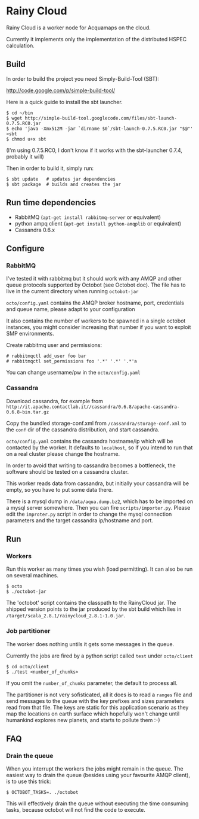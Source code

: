 Rainy Cloud
===========

Rainy Cloud is a worker node for Acquamaps on the cloud.

Currently it implements only the implementation of the distributed HSPEC calculation.

Build
-----

In order to build the project you need Simply-Build-Tool (SBT):

http://code.google.com/p/simple-build-tool/

Here is a quick guide to install the sbt launcher.

    $ cd ~/bin
    $ wget http://simple-build-tool.googlecode.com/files/sbt-launch-0.7.5.RC0.jar
    $ echo 'java -Xmx512M -jar `dirname $0`/sbt-launch-0.7.5.RC0.jar "$@"' >sbt
    $ chmod u+x sbt
    
(I'm using 0.7.5.RC0, I don't know if it works with the sbt-launcher 0.7.4, probably it will)

Then in order to build it, simply run:

    $ sbt update   # updates jar dependencies 
    $ sbt package  # builds and creates the jar

Run time dependencies
---------------------

* RabbitMQ (`apt-get install rabbitmq-server` or equivalent)
* python ampq client (`apt-get install python-amqplib` or equivalent)
* Cassandra 0.6.x

Configure
---------

### RabbitMQ ###

I've tested it with rabbitmq but it should work with any AMQP and other queue protocols supported by Octobot (see Octobot doc).
The file has to live in the current directory when running `octobot-jar`

`octo/config.yaml` contains the AMQP broker hostname, port, credentials and queue name, please adapt to your configuration

It also contains the number of workers to be spawned in a single octobot instances, you might consider increasing that number if you want
to exploit SMP environments.

Create rabbitmq user and permissions:

    # rabbitmqctl add_user foo bar
    # rabbitmqctl set_permissions foo '.*' '.*' '.*'a
    
You can change username/pw in the `octo/config.yaml`


### Cassandra ###

Download cassandra, for example from `http://it.apache.contactlab.it//cassandra/0.6.8/apache-cassandra-0.6.8-bin.tar.gz`

Copy the bundled storage-conf.xml from `/cassandra/storage-conf.xml` to the `conf` dir of the cassandra distribution, and start cassandra.

`octo/config.yaml` contains the cassandra hostname/ip which will be contacted by the worker. It defaults to `localhost`, so if you intend to run that
on a real cluster please change the hostname.

In order to avoid that writing to cassandra becomes a bottleneck, the software should be tested on a cassandra cluster.

This worker reads data from cassandra, but initially your cassandra will be empty, so you have to put some data there.

There is a mysql dump in `/data/aqua.dump.bz2`, which has to be imported on a mysql server somewhere. Then you can fire `scripts/importer.py`.
Please edit the `improter.py` script in order to change the mysql connection parameters and the target cassandra ip/hostname and port.

Run
---

### Workers ###

Run this worker as many times you wish (load permitting). It can also be run on several machines.

    $ octo
    $ ./octobot-jar

The 'octobot' script contains the classpath to the RainyCloud jar. The shipped version points to the jar produced by the sbt build
which lies in `/target/scala_2.8.1/rainycloud_2.8.1-1.0.jar`.

### Job partitioner ###

The worker does nothing untils it gets some messages in the queue.

Currently the jobs are fired by a python script  called `test` under `octo/client`

    $ cd octo/client
    $ ./test <number_of_chunks>
    
If you omit the `number_of_chunks` parameter, the default to process all.

The partitioner is not very sofisticated, all it does is to read a `ranges` file and send messages to the queue with the 
key prefixes and sizes parameters read from that file. The keys are static for this application scenario as they map the 
locations on earth surface which hopefully won't change until humankind explores new planets, and starts to pollute them :-)

FAQ
---

### Drain the queue ###

When you interrupt the workers the jobs might remain in the queue.
The easiest way to drain the queue (besides using your favourite AMQP client), is to use this trick:

    $ OCTOBOT_TASKS=. ./octobot
    
This will effectively drain the queue without executing the time consuming tasks, because octobot will not find the code to execute.
